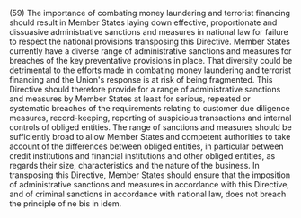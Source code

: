 (59) The importance of combating money laundering and terrorist financing should result in Member States laying down effective, proportionate and dissuasive administrative sanctions and measures in national law for failure to respect the national provisions transposing this Directive. Member States currently have a diverse range of administrative sanctions and measures for breaches of the key preventative provisions in place. That diversity could be detrimental to the efforts made in combating money laundering and terrorist financing and the Union's response is at risk of being fragmented. This Directive should therefore provide for a range of administrative sanctions and measures by Member States at least for serious, repeated or systematic breaches of the requirements relating to customer due diligence measures, record-keeping, reporting of suspicious transactions and internal controls of obliged entities. The range of sanctions and measures should be sufficiently broad to allow Member States and competent authorities to take account of the differences between obliged entities, in particular between credit institutions and financial institutions and other obliged entities, as regards their size, characteristics and the nature of the business. In transposing this Directive, Member States should ensure that the imposition of administrative sanctions and measures in accordance with this Directive, and of criminal sanctions in accordance with national law, does not breach the principle of ne bis in idem.